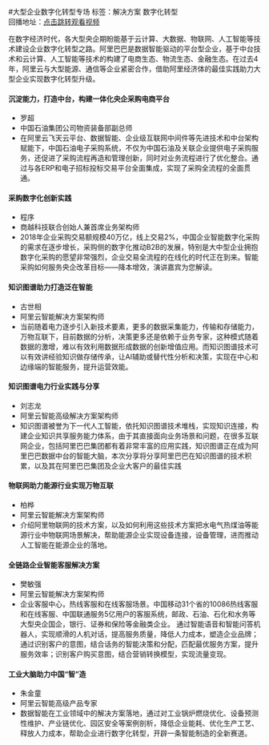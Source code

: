 #大型企业数字化转型专场标签：<kbd>解决方案</kbd> <kbd>数字化转型</kbd><br>回播地址：[点击跳转观看视频]()在数字经济时代，各大型央企期盼能基于云计算、大数据、物联网、人工智能等技术建设企业数字化转型之路。阿里巴巴是数据智能驱动的平台型企业，基于中台技术和云计算、人工智能等技术的构建了电商生态、物流生态、金融生态。在过去4年，阿里云与大型能源、通信等企业紧密合作，借助阿里经济体的最佳实践助力大型企业实现数字化转型升级。#### 沉淀能力，打造中台，构建一体化央企采购电商平台* 罗超* 中国石油集团公司物资装备部副总师* 在阿里云飞天云平台、数据智能、企业级互联网中间件等先进技术和中台架构赋能下，中国石油电子采购系统，不仅为中国石油及关联企业提供电子采购服务，还促进了采购流程再造和管理创新，同时对业务流程进行了优化整合。通过与各ERP和电子招标投标交易平台全面集成，实现了采购全流程的全面贯通。#### 采购数字化创新实践* 程序* 商越科技联合创始人兼首席业务架构师*  2018年企业采购交易额规模40万亿，线上交易2%，中国企业智能数字化采购的需求在逐步增长，采购侧的数字化推动B2B的发展，特别是大中型企业拥抱数字化采购的愿望非常强烈，企业交易全流程的在线化的时代正在到来。智能采购如何服务央企改革目标——降本增效，演讲嘉宾为您解读。#### 知识图谱助力打造泛在智能* 古世相* 阿里云智能解决方案架构师* 当前随着电力逐步引入新技术要素，更多的数据采集能力，传输和存储能力，万物互联下，目前数据的分析，决策更多还是依赖于业务专家，这种模式随着数据的激增，难以有效利用数据形成数据的创新增值应用。而知识图谱技术可以有效讲经验知识做存储传承，让AI辅助或替代性分析和决策，实现在中心和边缘端的智能服务，提升运营效能。#### 知识图谱电力行业实践与分享* 刘志龙* 阿里云智能高级解决方案架构师* 知识图谱被誉为下一代人工智能，依托知识图谱技术堆栈，实现知识连接，构建企业知识共享服务能力体系，由于其直接面向业务场景和问题，在很多互联网企业，包括阿里巴巴集团都有着非常丰富的应用实践，知识图谱正在成为阿里巴巴数据中台的智能大脑，本次分享将分享阿里巴巴在知识图谱的技术积累，以及其在阿里巴巴集团及企业大客户的最佳实践#### 物联网助力能源行业实现万物互联* 柏桦* 阿里云智能解决方案架构师* 介绍阿里物联网的技术方案，以及如何利用这些技术方案把水电气热煤油等能源行业中物联网场景解决，帮助能源企业实现设备连接，设备管理，进而推动人工智能在能源企业的落地。#### 全链路企业智能客服解决方案* 樊敏强* 阿里云智能解决方案架构师*  企业客服中心，热线客服和在线客服场景。中国移动31个省的10086热线客服和在线客服、中国联通服务5亿用户的客服系统，邮政、石油、石化和水务等大型央企国企，银行、证券和保险等金融类企业。 通过智能语音和智能问答机器人，实现顺滑的人机对话，提高服务质量，降低人力成本，塑造企业品牌；通过识别客户的意图，结合话务的智能决策和分配，匹配最优服务方案，提升服务效率；识别客户购买意图，结合营销转换模型，实现流量变现。#### 工业大脑助力中国“智”造* 朱金童* 阿里云智能高级产品专家* 数据智能在工业领域中的解决方案落地，通过对工业锅炉燃烧优化、设备预测性维护、产业链优化、园区安全等案例剖析，降低企业能耗、优化生产工艺、释放人力成本，帮助企业进行数字化转型，开辟一条智能制造的全新赛道。